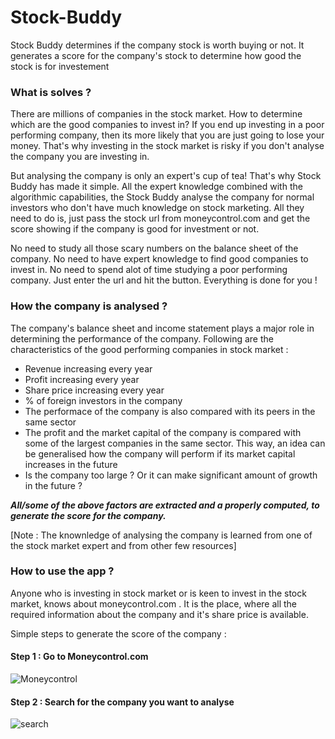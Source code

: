 # Stock-Buddy

Stock Buddy determines if the company stock is worth buying or not. It generates a score for the company's stock to determine how good the stock is for investement

### What is solves ? 
There are millions of companies in the stock market. How to determine which are the good companies to invest in? If you end up investing in a poor performing company, then its more likely that you are just going to lose your money. That's why investing in the stock market is risky if you don't analyse the company you are investing in.

But analysing the company is only an expert's cup of tea! That's why Stock Buddy has made it simple. All the expert knowledge combined with the algorithmic capabilities, the Stock Buddy analyse the company for normal investors who don't have much knowledge on stock marketing. All they need to do is, just pass the stock url from moneycontrol.com and get the score showing if the company is good for investment or not.

No need to study all those scary numbers on the balance sheet of the company. No need to have expert knowledge to find good companies to invest in. No need to spend alot of time studying a poor performing company. Just enter the url and hit the button. Everything is done for you !

### How the company is analysed ?
The company's balance sheet and income statement plays a major role in determining the performance of the company. Following are the characteristics of the good performing companies in stock market :
- Revenue increasing every year
- Profit increasing every year
- Share price increasing every year
- % of foreign investors in the company
- The performace of the company is also compared with its peers in the same sector
- The profit and the market capital of the company is compared with some of the largest companies in the same sector. This way, an idea can be generalised how the company will perform if its market capital increases in the future
- Is the company too large ? Or it can make significant amount of growth in the future ?

***All/some of the above factors are extracted and a properly computed, to generate the score for the company.***

[Note : The knownledge of analysing the company is learned from one of the stock market expert and from other few resources]

### How to use the app ?
Anyone who is investing in stock market or is keen to invest in the stock market, knows about moneycontrol.com . It is the place, where all the required information about the company and it's share price is available.

Simple steps to generate the score of the company :

#### Step 1 : Go to Moneycontrol.com
![Moneycontrol](https://raw.githubusercontent.com/Jaimin09/Stock-Buddy/master/Images/Screenshot%20(180).png)
#### Step 2 : Search for the company you want to analyse
![search](https://raw.githubusercontent.com/Jaimin09/Stock-Buddy/master/Images/Screenshot%20(179).png)


